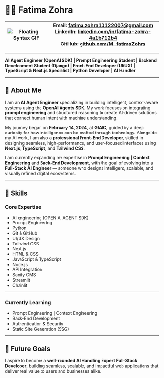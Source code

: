 # 👩‍💻 Fatima Zohra
| ![Floating Syntax GIF](https://media3.giphy.com/media/v1.Y2lkPTc5MGI3NjExODkwdDZ2Z2R6cGJvYXYzZmNjczRkbmo2ZjNsZG90aGR4Y2lsYnR0YSZlcD12MV9pbnRlcm5hbF9naWZfYnlfaWQmY3Q9Zw/5k5vZwRFZR5aZeniqb/giphy.gif) | **Email:** [fatima.zohra10122007@gmail.com](mailto:fatima.zohra10122007@gmail.com)<br>**LinkedIn:** [linkedin.com/in/fatima-zohra-4a1b712b4](https://www.linkedin.com/in/fatima-zohra-4a1b712b4/)<br>**GitHub:** [github.com/M-fatimaZohra](https://github.com/M-fatimaZohra) |
|---|---|
 

---

**AI Agent Engineer (OpenAI SDK) | Prompt Engineering Student | Backend Development Student (Django) | Front-End Developer (UI/UX) | TypeScript & Next.js Specialist | Python Developer | AI Handler**

---

## 🚀 About Me  
I am an **AI Agent Engineer** specializing in building intelligent, context-aware systems using the **OpenAI Agents SDK**. My work focuses on integrating **prompt engineering** and structured reasoning to create AI-driven solutions that connect human intent with machine understanding.  

My journey began on **February 14, 2024**, at **GIAIC**, guided by a deep curiosity for how intelligence can be crafted through technology. Alongside my AI work, I am also a **professional Front-End Developer**, skilled in designing seamless, high-performance, and user-focused interfaces using **Next.js**, **TypeScript**, and **Tailwind CSS**.  

I am currently expanding my expertise in **Prompt Engineering | Context Engineering** and **Back-End Development**, with the goal of evolving into a **Full-Stack AI Engineer** — someone who designs intelligent, scalable, and visually refined digital ecosystems.  

---



## 🧠 Skills  

### Core Expertise  
- AI  engineering (OPEN AI AGENT SDK)
- Prompt Engineering  
- Python  
- Git & GitHub 
- UI/UX Design  
- Tailwind CSS  
- Next.js  
- HTML & CSS  
- JavaScript & TypeScript  
- Node.js  
- API Integration  
- Sanity CMS  
- Streamlit  
- Chainlit  

---

### Currently Learning  
- Prompt Engineering | Context Engineering  
- Back-End Development  
- Authentication & Security  
- Static Site Generation (SSG)  

---

## 🎯 Future Goals  
I aspire to become a **well-rounded AI Handling Expert Full-Stack Developer**, building seamless, scalable, and impactful web applications that deliver real value to users and businesses alike.  
